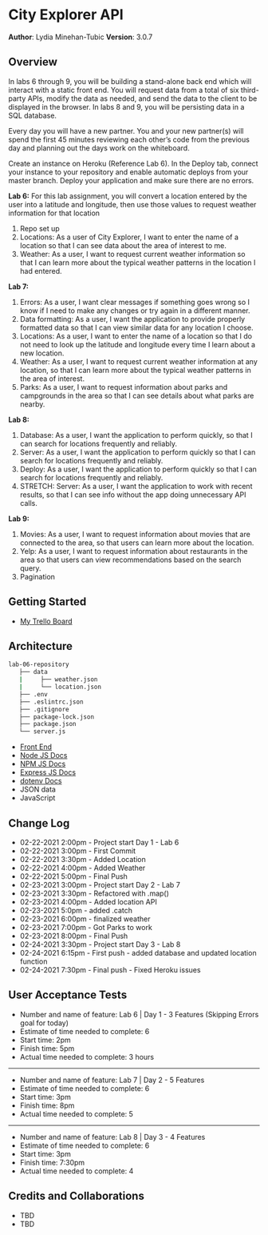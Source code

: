 # City Explorer API

**Author**: Lydia Minehan-Tubic
**Version**: 3.0.7 

## Overview

In labs 6 through 9, you will be building a stand-alone back end which will interact with a static front end. You will request data from a total of six third-party APIs, modify the data as needed, and send the data to the client to be displayed in the browser. In labs 8 and 9, you will be persisting data in a SQL database.

Every day you will have a new partner. You and your new partner(s) will spend the first 45 minutes reviewing each other’s code from the previous day and planning out the days work on the whiteboard.

Create an instance on Heroku (Reference Lab 6). In the Deploy tab, connect your instance to your repository and enable automatic deploys from your master branch. Deploy your application and make sure there are no errors.

**Lab 6:**
For this lab assignment, you will convert a location entered by the user into a latitude and longitude, then use those values to request weather information for that location
1. Repo set up
2. Locations: As a user of City Explorer, I want to enter the name of a location so that I can see data about the area of interest to me.
3. Weather: As a user, I want to request current weather information so that I can learn more about the typical weather patterns in the location I had entered.


**Lab 7:**
1. Errors: As a user, I want clear messages if something goes wrong so I know if I need to make any changes or try again in a different manner.
2. Data formatting: As a user, I want the application to provide properly formatted data so that I can view similar data for any location I choose.
3. Locations: As a user, I want to enter the name of a location so that I do not need to look up the latitude and longitude every time I learn about a new location.
4. Weather: As a user, I want to request current weather information at any location, so that I can learn more about the typical weather patterns in the area of interest.
5. Parks: As a user, I want to request information about parks and campgrounds in the area so that I can see details about what parks are nearby.

**Lab 8:**
1. Database: As a user, I want the application to perform quickly, so that I can search for locations frequently and reliably.
2. Server: As a user, I want the application to perform quickly so that I can search for locations frequently and reliably.
3. Deploy: As a user, I want the application to perform quickly so that I can search for locations frequently and reliably.
4. STRETCH: Server: As a user, I want the application to work with recent results, so that I can see info without the app doing unnecessary API calls.

**Lab 9:** 
1. Movies: As a user, I want to request information about movies that are connected to the area, so that users can learn more about the location.
2. Yelp: As a user, I want to request information about restaurants in the area so that users can view recommendations based on the search query.
3. Pagination

## Getting Started

* [My Trello Board](https://trello.com/b/sSaHEaTj/lab-6-9-city-explorer-trello-board)

## Architecture

```sh
lab-06-repository
   ├── data
   |     ├── weather.json
   |     └── location.json
   ├── .env
   ├── .eslintrc.json
   ├── .gitignore
   ├── package-lock.json
   ├── package.json
   └── server.js
```

* [Front End](https://codefellows.github.io/code-301-guide/curriculum/city-explorer-app/front-end/)
* [Node JS Docs](https://nodejs.org/en/)
* [NPM JS Docs](https://docs.npmjs.com/)
* [Express JS Docs](http://expressjs.com/en/4x/api.html)
* [dotenv Docs](https://www.npmjs.com/package/dotenv)
* JSON data
* JavaScript

## Change Log

* 02-22-2021 2:00pm - Project start Day 1 - Lab 6
* 02-22-2021 3:00pm - First Commit
* 02-22-2021 3:30pm - Added Location
* 02-22-2021 4:00pm - Added Weather
* 02-22-2021 5:00pm - Final Push
* 02-23-2021 3:00pm - Project start Day 2 - Lab 7
* 02-23-2021 3:30pm - Refactored with .map()
* 02-23-2021 4:00pm - Added location API
* 02-23-2021 5:0pm - added .catch
* 02-23-2021 6:00pm - finalized weather
* 02-23-2021 7:00pm - Got Parks to work
* 02-23-2021 8:00pm - Final Push
* 02-24-2021 3:30pm - Project start Day 3 - Lab 8
* 02-24-2021 6:15pm - First push - added database and updated location function
* 02-24-2021 7:30pm - Final push - Fixed Heroku issues


## User Acceptance Tests

* Number and name of feature: Lab 6 | Day 1 - 3 Features (Skipping Errors goal for today)
* Estimate of time needed to complete: 6
* Start time: 2pm
* Finish time: 5pm
* Actual time needed to complete: 3 hours
----------
* Number and name of feature: Lab 7 | Day 2 - 5 Features
* Estimate of time needed to complete: 6
* Start time: 3pm
* Finish time: 8pm
* Actual time needed to complete: 5
----------
* Number and name of feature: Lab 8 | Day 3 - 4 Features
* Estimate of time needed to complete: 6
* Start time: 3pm
* Finish time: 7:30pm
* Actual time needed to complete: 4

## Credits and Collaborations

* TBD
* TBD
